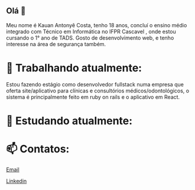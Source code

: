 ## Olá 👋

Meu nome é Kauan Antonyê Costa, tenho 18 anos, concluí o  ensino médio integrado com Técnico em Informática no IFPR Cascavel , onde estou cursando o 1° ano de TADS. Gosto de desenvolvimento web, e tenho interesse na área de segurança também. 

# 🔭 Trabalhando atualmente:

Estou fazendo estágio como desenvolvedor fullstack numa empresa que oferta site/aplicativo para clínicas e consultórios médicos/odontológicos, o sistema é principalmente feito em ruby on rails e o aplicativo em React.

# 🌱 Estudando atualmente:


# 📫 Contatos:

[Email](mailto:costakauanantonye@gmail.com)

[Linkedin](linkedin.com/in/kauan-costa-143909235)
